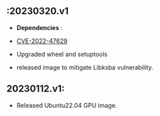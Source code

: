 :20230320.v1
------------------- 
-   **Dependencies** :
-   [CVE-2022-47629](https://ubuntu.com/security/notices/USN-5787-1)

- Upgraded wheel and setuptools
- released image to mitigate Libksba vulnerability. 

20230112.v1:
-------------------

- Released Ubuntu22.04 GPU image.
